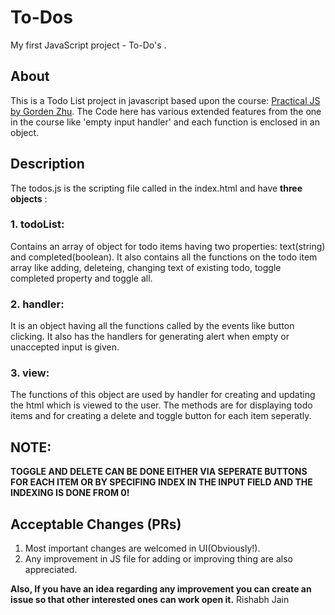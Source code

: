 # To-Dos
My first JavaScript project - To-Do's .

## About
This is a Todo List project in javascript based upon the course: [Practical JS by Gorden Zhu](https://watchandcode.com/p/practical-javascript). The Code here has various extended features from the one in the course like 'empty input handler' and each function is enclosed in an object.

## Description
The todos.js is the scripting file called in the index.html and have **three objects** : 
### 1. todoList:
Contains an array of object for todo items having two properties: text(string) and completed(boolean). It also contains all the functions on the todo item array like adding, deleteing, changing text of existing todo, toggle completed property and toggle all.
### 2. handler:
It is an object having all the functions called by the events like button clicking. It also has the handlers for generating alert when empty or unaccepted input is given.
### 3. view:
The functions of this object are used by handler for creating and updating the html which is viewed to the user. The methods are for displaying todo items and for creating a delete and toggle button for each item seperatly.

## NOTE:
**TOGGLE AND DELETE CAN BE DONE EITHER VIA SEPERATE BUTTONS FOR EACH ITEM OR BY SPECIFING INDEX IN THE INPUT FIELD AND THE INDEXING IS DONE FROM 0!**

## Acceptable Changes (PRs)
1. Most important changes are welcomed in UI(Obviously!).
2. Any improvement in JS file for adding or improving thing are also appreciated.

**Also, If you have an idea regarding any improvement you can create an issue so that other interested ones can work open it.**
Rishabh Jain
